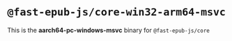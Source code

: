# `@fast-epub-js/core-win32-arm64-msvc`

This is the **aarch64-pc-windows-msvc** binary for `@fast-epub-js/core`
